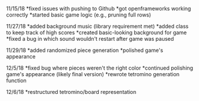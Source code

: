 11/15/18
*fixed issues with pushing to Github
*got openframeworks working correctly
*started basic game logic (e.g., pruning full rows)

11/27/18
*added background music (library requirement met)
*added class to keep track of high scores
*created basic-looking background for game
*fixed a bug in which sound wouldn't restart after game was paused

11/29/18
*added randomized piece generation
*polished game's appearance 

12/5/18
*fixed bug where pieces weren't the right color
*continued polishing game's appearance (likely final version)
*rewrote tetromino generation function

12/6/18
*restructured tetromino/board representation

